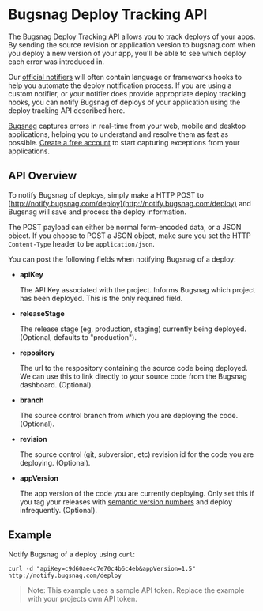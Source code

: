 Bugsnag Deploy Tracking API
===========================

The Bugsnag Deploy Tracking API allows you to track deploys of your apps.
By sending the source revision or application version to bugsnag.com when
you deploy a new version of your app, you'll be able to see which deploy each
error was introduced in.

Our [official notifiers](https://bugsnag.com/docs/notifiers) will often
contain language or frameworks hooks to help you automate the deploy
notification process. If you are using a custom notifier, or your notifier
does provide appropriate deploy tracking hooks, you can notify Bugsnag of
deploys of your application using the deploy tracking API described here.

[Bugsnag](http://bugsnag.com) captures errors in real-time from your web,
mobile and desktop applications, helping you to understand and resolve them
as fast as possible. [Create a free account](http://bugsnag.com) to start
capturing exceptions from your applications.


API Overview
------------

To notify Bugsnag of deploys, simply make a HTTP POST to
[http://notify.bugsnag.com/deploy](http://notify.bugsnag.com/deploy)
and Bugsnag will save and process the deploy information.

The POST payload can either be normal form-encoded data, or a JSON object. If
you choose to POST a JSON object, make sure you set the HTTP `Content-Type`
header to be `application/json`.

You can post the following fields when notifying Bugsnag of a deploy:

-   **apiKey**

    The API Key associated with the project. Informs Bugsnag which project
    has been deployed. This is the only required field.

-   **releaseStage**

    The release stage (eg, production, staging) currently being deployed.
    (Optional, defaults to "production").

-   **repository**

    The url to the respository containing the source code being deployed.
    We can use this to link directly to your source code from the Bugsnag
    dashboard. (Optional).

-   **branch**

    The source control branch from which you are deploying the code.
    (Optional).

-   **revision**

    The source control (git, subversion, etc) revision id for the code you
    are deploying. (Optional).

-   **appVersion**

    The app version of the code you are currently deploying. Only set this
    if you tag your releases with [semantic version numbers](http://semver.org/)
    and deploy infrequently. (Optional).


Example
-------

Notify Bugsnag of a deploy using `curl`:

```shell
curl -d "apiKey=c9d60ae4c7e70c4b6c4eb&appVersion=1.5" http://notify.bugsnag.com/deploy
```

> Note: This example uses a sample API token. Replace the example with your projects own API token.
